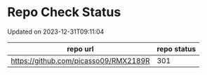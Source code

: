 # Repo Check Status

Updated on 2023-12-31T09:11:04

| repo url | repo status |
| -------- | -------- | 
|  https://github.com/picasso09/RMX2189R |  301 |
